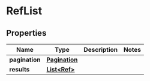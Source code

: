 

# RefList


## Properties

Name | Type | Description | Notes
------------ | ------------- | ------------- | -------------
**pagination** | [**Pagination**](Pagination.md) |  | 
**results** | [**List&lt;Ref&gt;**](Ref.md) |  | 



